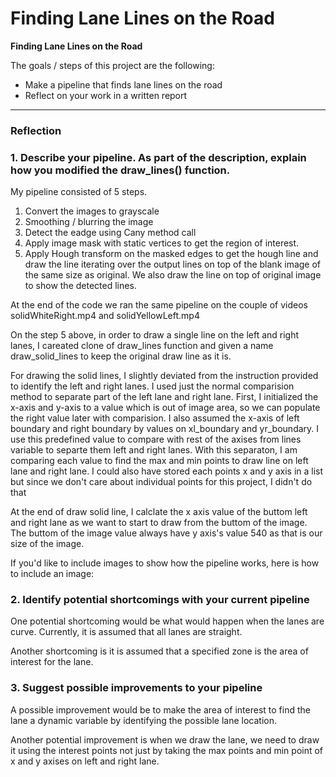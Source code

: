 # **Finding Lane Lines on the Road** 

**Finding Lane Lines on the Road**

The goals / steps of this project are the following:
* Make a pipeline that finds lane lines on the road
* Reflect on your work in a written report


[//]: # (Image References)

[image1]: ./examples/grayscale.jpg "Grayscale"

---

### Reflection

### 1. Describe your pipeline. As part of the description, explain how you modified the draw_lines() function.

My pipeline consisted of 5 steps.
 1. Convert the images to grayscale
 2. Smoothing / blurring the image
 3. Detect the eadge using Cany method call
 4. Apply image mask with static vertices to get the region of interest.
 5. Apply Hough transform on the masked edges to get the hough line and draw the line iterating over the output lines on top of the blank image of the same size as original. We also draw the line on top of original image to show the detected lines.

At the end of the code we ran the same pipeline on the couple of videos solidWhiteRight.mp4 and solidYellowLeft.mp4

On the step 5 above, in order to draw a single line on the left and right lanes, I careated clone of draw_lines function and given a name draw_solid_lines to keep the original draw line as it is.

For drawing the solid lines, I slightly deviated from the instruction provided to identify the left and right lanes. I used just the normal comparision method to separate part of the left lane and right lane. First, I initialized the x-axis and y-axis to a value which is out of image area, so we can populate the right value later with comparision. I also assumed the x-axis of left boundary and right boundary by values on xl_boundary and yr_boundary. I use this predefined value to compare with rest of the axises from lines variable to separte them left and right lanes. With this separaton, I am comparing each value to find the max and min points to draw line on left lane and right lane. I could also have stored each points x and y axis in a list but since we don't care about individual points for this project, I didn't do that

At the end of draw solid line, I calclate the x axis value of the buttom left and right lane as we want to start to draw from the buttom of the image. The buttom of the image value always have y axis's value 540 as that is our size of the image.

If you'd like to include images to show how the pipeline works, here is how to include an image:



### 2. Identify potential shortcomings with your current pipeline


One potential shortcoming would be what would happen when the lanes are curve. Currently, it is assumed that all lanes are straight.

Another shortcoming is it is assumed that a specified zone is the area of interest for the lane.


### 3. Suggest possible improvements to your pipeline

A possible improvement would be to make the area of interest to find the lane a dynamic variable by identifying the possible lane location.

Another potential improvement is when we draw the lane, we need to draw it using the interest points not just by taking the max points and min point of x and y axises on left and right lane. 
